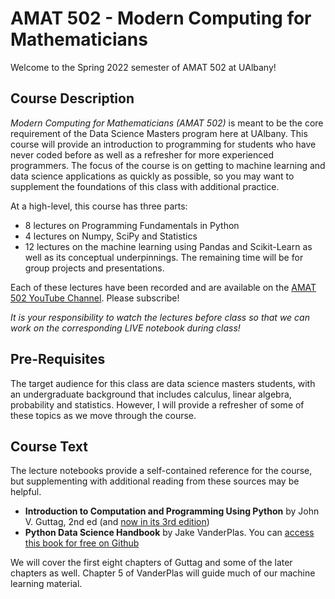 # AMAT 502 - Modern Computing for Mathematicians

Welcome to the Spring 2022 semester of AMAT 502 at UAlbany!

## Course Description

*Modern Computing for Mathematicians (AMAT 502)* is meant to be the core requirement of the Data Science Masters program here at UAlbany. This course will provide an introduction to programming for students who have never coded before as well as a refresher for more experienced programmers. The focus of the course is on getting to machine learning and data science applications as quickly as possible, so you may want to supplement the foundations of this class with additional practice.

At a high-level, this course has three parts:
  - 8 lectures on Programming Fundamentals in Python
  - 4 lectures on Numpy, SciPy and Statistics
  - 12 lectures on the machine learning using Pandas and Scikit-Learn as well as its conceptual underpinnings.
The remaining time will be for group projects and presentations.

Each of these lectures have been recorded and are available on the [AMAT 502 YouTube Channel](https://www.youtube.com/channel/UC3HHUGPjUfyH0YmkYXfFMbQ). Please subscribe!

*It is your responsibility to watch the lectures before class so that we can work on the corresponding LIVE notebook during class!*

## Pre-Requisites

The target audience for this class are data science masters students, with an undergraduate background that includes calculus, linear algebra, probability and statistics. However, I will provide a refresher of some of these topics as we move through the course.

## Course Text

The lecture notebooks provide a self-contained reference for the course, but supplementing with additional reading from these sources may be helpful.

  - **Introduction to Computation and Programming Using Python** by John V. Guttag, 2nd ed (and [now in its 3rd edition](https://mitpress.mit.edu/books/introduction-computation-and-programming-using-python-third-edition))
  - **Python Data Science Handbook** by Jake VanderPlas. You can [access this book for free on Github](https://github.com/jakevdp/PythonDataScienceHandbook)

We will cover the first eight chapters of Guttag and some of the later chapters as well. Chapter 5 of VanderPlas will guide much of our machine learning material.
